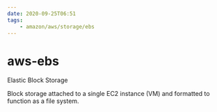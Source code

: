 ```yaml
---
date: 2020-09-25T06:51
tags:
    - amazon/aws/storage/ebs
---
```


# aws-ebs

Elastic Block Storage

Block storage attached to a single EC2 instance (VM) and formatted to function as a file system.
